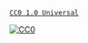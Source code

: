[`CC0 1.0 Universal`](https://choosealicense.com/licenses/cc0-1.0/)

[![CC0](http://i.creativecommons.org/p/zero/1.0/88x31.png)](http://creativecommons.org/publicdomain/zero/1.0/)
